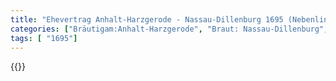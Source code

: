 ```yaml
---
title: "Ehevertrag Anhalt-Harzgerode - Nassau-Dillenburg 1695 (Nebenlinie)"
categories: ["Bräutigam:Anhalt-Harzgerode", "Braut: Nassau-Dillenburg", "Eheschließung vollzogen?:Ja", "verschiedenkonfessionelle Ehe?:unbekannt", "Dynastie Bräutigam:Askanier (Anhalt)", "Akteur Bräutigam:Askanier (Anhalt)", "Akteur Braut:Nassau-Dillenburg", "Textbezug?:nein", "Ständisch?:nein", "Ratifikation?:ja", "Sonstiges?:nein", "Bräutigam:Anhalt-Harzgerode", "Braut: Nassau-Dillenburg"]
tags: [ "1695"]
---
```

<!--more-->
{{<v169>}}
